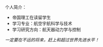 个人简介：
- 帝国理工在读留学生
- 学习专业：航空宇航科学与技术
- 学习研究方向：航天器动力学与控制

_一定要在不远的将来，赶上和超过世界先进水平！_

<!---
CZ5210/CZ5210 is a ✨ special ✨ repository because its `README.md` (this file) appears on your GitHub profile.
You can click the Preview link to take a look at your changes.
--->
